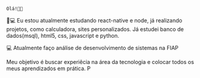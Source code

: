     Olá!👋👋
    
  📓💻  Eu estou atualmente estudando react-native e node, já realizando projetos, como calculadora, sites personalizados.
    Já estudei banco de dados(msql), html5, css, javascript e python.
    
   💻 Atualmente faço análise de desenvolvimento de sistemas na FIAP
   
   Meu objetivo é buscar experiêcia na área da tecnologia e colocar todos os meus aprendizados em prática. P
   
  <div>
    <a href="https://github.com/GabrielMoura2004/GabrielHenrique/edit/main/README.md">
        
